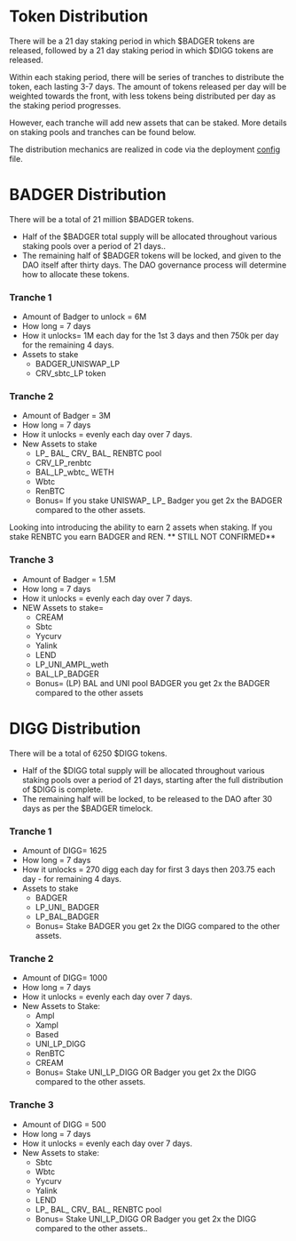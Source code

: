 # Token Distribution
There will be a 21 day staking period in which $BADGER tokens are released, followed by a 21 day staking period in which $DIGG tokens are released.

Within each staking period, there will be series of tranches to distribute the token, each lasting 3-7 days. The amount of tokens released per day will be weighted towards the front, with less tokens being distributed per day as the staking period progresses. 

However, each tranche will add new assets that can be staked. More details on staking pools and tranches can be found below.

The distribution mechanics are realized in code via the deployment [config](https://github.com/Badger-Finance/badger-deploy/blob/develop/deploy/badgerConfig.ts) file.


# BADGER Distribution
There will be a total of 21 million $BADGER tokens. 

- Half of the $BADGER total supply will be allocated throughout various staking pools over a period of 21 days..
- The remaining half of $BADGER tokens will be locked, and given to the DAO itself after thirty days. The DAO governance process will determine how to allocate these tokens. 

### Tranche 1 
- Amount of Badger to unlock = 6M 
- How long = 7 days
- How it unlocks= 1M each day for the 1st 3 days and then 750k per day for the remaining 4 days.
- Assets to stake
    - BADGER_UNISWAP_LP 
    - CRV_sbtc_LP token

### Tranche 2 
- Amount of Badger = 3M
- How long = 7 days
- How it unlocks =  evenly each day over 7 days. 
- New Assets to stake
    - LP_ BAL_ CRV_ BAL_ RENBTC pool
    - CRV_LP_renbtc
    - BAL_LP_wbtc_ WETH
    - Wbtc
    - RenBTC
    - Bonus=  If you stake UNISWAP_ LP_ Badger you get 2x the BADGER compared to the other assets.

Looking into introducing the ability to earn 2 assets when staking. If you stake RENBTC you earn BADGER and REN. ** STILL NOT CONFIRMED**

### Tranche 3 
- Amount of Badger = 1.5M 
- How long = 7 days
- How it unlocks =  evenly each day over 7 days. 
- NEW Assets to stake= 
    - CREAM
    - Sbtc
    - Yycurv
    - Yalink
    - LEND
    - LP_UNI_AMPL_weth
    - BAL_LP_BADGER
    - Bonus=  (LP) BAL and UNI pool BADGER you get 2x the BADGER compared to the other assets

# DIGG Distribution
There will be a total of 6250 $DIGG tokens. 

- Half of the $DIGG total supply will be allocated throughout various staking pools over a period of 21 days, starting after the full distribution of $DIGG is complete.
- The remaining half will be locked, to be released to the DAO after 30 days as per the $BADGER timelock.

### Tranche 1  
- Amount of DIGG= 1625
- How long = 7 days
- How it unlocks =  270 digg each day for first 3 days then 203.75 each day - for remaining 4 days. 
- Assets to stake
    - BADGER
    - LP_UNI_ BADGER
    - LP_BAL_BADGER
    - Bonus=  Stake BADGER you get 2x the DIGG compared to the other assets.

### Tranche 2 
- Amount of DIGG= 1000
- How long = 7 days
- How it unlocks =  evenly each day over 7 days. 
- New Assets to Stake:
    - Ampl
    - Xampl
    - Based
    - UNI_LP_DIGG
    - RenBTC
    - CREAM
    - Bonus= Stake UNI_LP_DIGG OR Badger you get 2x the DIGG compared to the other assets.

### Tranche 3 
- Amount of DIGG = 500 
- How long = 7 days
- How it unlocks =  evenly each day over 7 days. 
- New Assets to stake: 
    - Sbtc
    - Wbtc
    - Yycurv
    - Yalink
    - LEND
    - LP_ BAL_ CRV_ BAL_ RENBTC pool
    - Bonus= Stake UNI_LP_DIGG OR Badger you get 2x the DIGG compared to the other assets..

